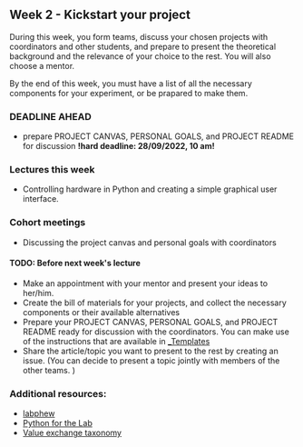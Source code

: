 ## Week 2 - Kickstart your project

During this week, you form teams, discuss your chosen projects with coordinators and other students, and prepare to present the theoretical background and the relevance of your choice to the rest. 
You will also choose a mentor.

By the end of this week, you must have a list of all the necessary components for your experiment, or be prapared to make them.

### DEADLINE AHEAD
+ prepare PROJECT CANVAS, PERSONAL GOALS, and PROJECT README for discussion **!hard deadline: 28/09/2022, 10 am!**

### Lectures this week 
+ Controlling hardware in Python and creating a simple graphical user interface. 

### Cohort meetings 

+ Discussing the project canvas and personal goals with coordinators

#### TODO: Before next week's lecture
+ Make an appointment with your mentor and present your ideas to her/him.
+ Create the bill of materials for your projects, and collect the necessary components or their available alternatives
+ Prepare your PROJECT CANVAS, PERSONAL GOALS, and PROJECT README ready for discussion with the coordinators. 
You can make use of the instructions that are available in [_Templates](./_Templates)
+ Share the article/topic you want to present to the rest by creating an issue. (You can decide to present a topic jointly with members of the other teams. )


### Additional resources:
+ [labphew](https://labphew.readthedocs.io/en/latest/)
+ [Python for the Lab](https://www.pythonforthelab.com/books/) 
+ [Value exchange taxonomy](./lectures/slides/Taxonomy_of_open_value_exchanges.pdf)

